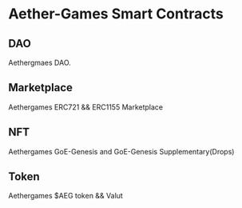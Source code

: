 # Aether-Games Smart Contracts


## DAO

Aethergmaes DAO.


## Marketplace

Aethergames ERC721 && ERC1155 Marketplace

## NFT

Aethergames GoE-Genesis and GoE-Genesis Supplementary(Drops)

## Token

Aethergames $AEG token && Valut
